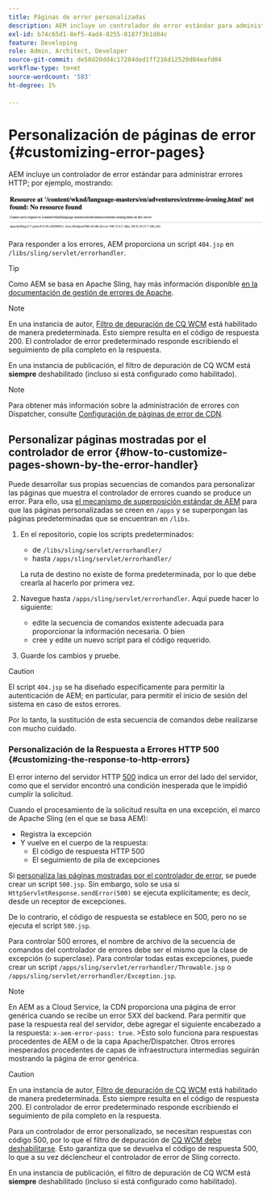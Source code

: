 ```yaml
---
title: Páginas de error personalizadas
description: AEM incluye un controlador de error estándar para administrar errores HTTP, que se puede personalizar.
exl-id: b74c65d1-8ef5-4ad4-8255-8187f3b1d84c
feature: Developing
role: Admin, Architect, Developer
source-git-commit: de50d20dd4c17204ded1ff216d12520d04eafd04
workflow-type: tm+mt
source-wordcount: '583'
ht-degree: 1%

---
```


# Personalización de páginas de error {#customizing-error-pages}

AEM incluye un controlador de error estándar para administrar errores HTTP; por ejemplo, mostrando:

![Mensaje de error estándar](assets/error-message-standard.png)

Para responder a los errores, AEM proporciona un script `404.jsp` en `/libs/sling/servlet/errorhandler`.

>[!TIP]
>
>Como AEM se basa en Apache Sling, hay más información disponible [en la documentación de gestión de errores de Apache](https://sling.apache.org/documentation/the-sling-engine/errorhandling.html).

>[!NOTE]
>
>En una instancia de autor, [Filtro de depuración de CQ WCM](/help/implementing/deploying/configuring-osgi.md) está habilitado de manera predeterminada. Esto siempre resulta en el código de respuesta 200. El controlador de error predeterminado responde escribiendo el seguimiento de pila completo en la respuesta.
>
>En una instancia de publicación, el filtro de depuración de CQ WCM está **siempre** deshabilitado (incluso si está configurado como habilitado).

>[!NOTE]
>
>Para obtener más información sobre la administración de errores con Dispatcher, consulte [Configuración de páginas de error de CDN](/help/implementing/dispatcher/cdn-error-pages.md).

## Personalizar páginas mostradas por el controlador de error {#how-to-customize-pages-shown-by-the-error-handler}

Puede desarrollar sus propias secuencias de comandos para personalizar las páginas que muestra el controlador de errores cuando se produce un error. Para ello, usa [el mecanismo de superposición estándar de AEM](/help/implementing/developing/introduction/overlays.md) para que las páginas personalizadas se creen en `/apps` y se superpongan las páginas predeterminadas que se encuentran en `/libs`.

1. En el repositorio, copie los scripts predeterminados:

   * de `/libs/sling/servlet/errorhandler/`
   * hasta `/apps/sling/servlet/errorhandler/`

   La ruta de destino no existe de forma predeterminada, por lo que debe crearla al hacerlo por primera vez.

1. Navegue hasta `/apps/sling/servlet/errorhandler`. Aquí puede hacer lo siguiente:

   * edite la secuencia de comandos existente adecuada para proporcionar la información necesaria. O bien
   * cree y edite un nuevo script para el código requerido.

1. Guarde los cambios y pruebe.

>[!CAUTION]
>
>El script `404.jsp` se ha diseñado específicamente para permitir la autenticación de AEM; en particular, para permitir el inicio de sesión del sistema en caso de estos errores.
>
>Por lo tanto, la sustitución de esta secuencia de comandos debe realizarse con mucho cuidado.

### Personalización de la Respuesta a Errores HTTP 500 {#customizing-the-response-to-http-errors}

El error interno del servidor HTTP [500](https://www.w3.org/Protocols/rfc2616/rfc2616-sec10.html) indica un error del lado del servidor, como que el servidor encontró una condición inesperada que le impidió cumplir la solicitud.

Cuando el procesamiento de la solicitud resulta en una excepción, el marco de Apache Sling (en el que se basa AEM):

* Registra la excepción
* Y vuelve en el cuerpo de la respuesta:
   * El código de respuesta HTTP 500
   * El seguimiento de pila de excepciones

Si [personaliza las páginas mostradas por el controlador de error](#how-to-customize-pages-shown-by-the-error-handler), se puede crear un script `500.jsp`. Sin embargo, solo se usa si `HttpServletResponse.sendError(500)` se ejecuta explícitamente; es decir, desde un receptor de excepciones.

De lo contrario, el código de respuesta se establece en 500, pero no se ejecuta el script `500.jsp`.

Para controlar 500 errores, el nombre de archivo de la secuencia de comandos del controlador de errores debe ser el mismo que la clase de excepción (o superclase). Para controlar todas estas excepciones, puede crear un script `/apps/sling/servlet/errorhandler/Throwable.jsp` o `/apps/sling/servlet/errorhandler/Exception.jsp`.

>[!NOTE]
>
>En AEM as a Cloud Service, la CDN proporciona una página de error genérica cuando se recibe un error 5XX del backend. Para permitir que pase la respuesta real del servidor, debe agregar el siguiente encabezado a la respuesta: `x-aem-error-pass: true`.
>&#x200B;>Esto solo funciona para respuestas procedentes de AEM o de la capa Apache/Dispatcher. Otros errores inesperados procedentes de capas de infraestructura intermedias seguirán mostrando la página de error genérica.

>[!CAUTION]
>
>En una instancia de autor, [Filtro de depuración de CQ WCM](/help/implementing/deploying/configuring-osgi.md) está habilitado de manera predeterminada. Esto siempre resulta en el código de respuesta 200. El controlador de error predeterminado responde escribiendo el seguimiento de pila completo en la respuesta.
>
>Para un controlador de error personalizado, se necesitan respuestas con código 500, por lo que el filtro de depuración de [CQ WCM debe deshabilitarse](/help/implementing/deploying/configuring-osgi.md). Esto garantiza que se devuelva el código de respuesta 500, lo que a su vez déclencheur el controlador de error de Sling correcto.
>
>En una instancia de publicación, el filtro de depuración de CQ WCM está **siempre** deshabilitado (incluso si está configurado como habilitado).

